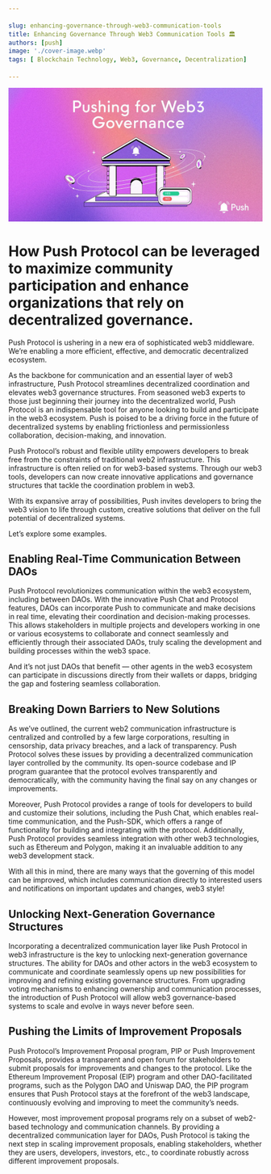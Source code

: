```yaml
---

slug: enhancing-governance-through-web3-communication-tools
title: Enhancing Governance Through Web3 Communication Tools 🏛️
authors: [push]
image: './cover-image.webp'
tags: [ Blockchain Technology, Web3, Governance, Decentralization]

---
```


![Cover image of Enhancing Governance Through Web3 Communication Tools 🏛️](./cover-image.webp)

<!--customheaderpoint-->
# How Push Protocol can be leveraged to maximize community participation and enhance organizations that rely on decentralized governance.<br/>

Push Protocol is ushering in a new era of sophisticated web3 middleware. We’re enabling a more efficient, effective, and democratic decentralized ecosystem.

<!--truncate-->

As the backbone for communication and an essential layer of web3 infrastructure, Push Protocol streamlines decentralized coordination and elevates web3 governance structures. From seasoned web3 experts to those just beginning their journey into the decentralized world, Push Protocol is an indispensable tool for anyone looking to build and participate in the web3 ecosystem. Push is poised to be a driving force in the future of decentralized systems by enabling frictionless and permissionless collaboration, decision-making, and innovation.

Push Protocol’s robust and flexible utility empowers developers to break free from the constraints of traditional web2 infrastructure. This infrastructure is often relied on for web3-based systems. Through our web3 tools, developers can now create innovative applications and governance structures that tackle the coordination problem in web3.

With its expansive array of possibilities, Push invites developers to bring the web3 vision to life through custom, creative solutions that deliver on the full potential of decentralized systems.

Let’s explore some examples.

## Enabling Real-Time Communication Between DAOs

Push Protocol revolutionizes communication within the web3 ecosystem, including between DAOs. With the innovative Push Chat and Protocol features, DAOs can incorporate Push to communicate and make decisions in real time, elevating their coordination and decision-making processes. This allows stakeholders in multiple projects and developers working in one or various ecosystems to collaborate and connect seamlessly and efficiently through their associated DAOs, truly scaling the development and building processes within the web3 space.

And it’s not just DAOs that benefit — other agents in the web3 ecosystem can participate in discussions directly from their wallets or dapps, bridging the gap and fostering seamless collaboration.

## Breaking Down Barriers to New Solutions

As we’ve outlined, the current web2 communication infrastructure is centralized and controlled by a few large corporations, resulting in censorship, data privacy breaches, and a lack of transparency. Push Protocol solves these issues by providing a decentralized communication layer controlled by the community. Its open-source codebase and IP program guarantee that the protocol evolves transparently and democratically, with the community having the final say on any changes or improvements.

Moreover, Push Protocol provides a range of tools for developers to build and customize their solutions, including the Push Chat, which enables real-time communication, and the Push-SDK, which offers a range of functionality for building and integrating with the protocol. Additionally, Push Protocol provides seamless integration with other web3 technologies, such as Ethereum and Polygon, making it an invaluable addition to any web3 development stack.

With all this in mind, there are many ways that the governing of this model can be improved, which includes communication directly to interested users and notifications on important updates and changes, web3 style!

## Unlocking Next-Generation Governance Structures

Incorporating a decentralized communication layer like Push Protocol in web3 infrastructure is the key to unlocking next-generation governance structures. The ability for DAOs and other actors in the web3 ecosystem to communicate and coordinate seamlessly opens up new possibilities for improving and refining existing governance structures. From upgrading voting mechanisms to enhancing ownership and communication processes, the introduction of Push Protocol will allow web3 governance-based systems to scale and evolve in ways never before seen.

## Pushing the Limits of Improvement Proposals

Push Protocol’s Improvement Proposal program, PIP or Push Improvement Proposals, provides a transparent and open forum for stakeholders to submit proposals for improvements and changes to the protocol. Like the Ethereum Improvement Proposal (EIP) program and other DAO-facilitated programs, such as the Polygon DAO and Uniswap DAO, the PIP program ensures that Push Protocol stays at the forefront of the web3 landscape, continuously evolving and improving to meet the community’s needs.

However, most improvement proposal programs rely on a subset of web2-based technology and communication channels. By providing a decentralized communication layer for DAOs, Push Protocol is taking the next step in scaling improvement proposals, enabling stakeholders, whether they are users, developers, investors, etc., to coordinate robustly across different improvement proposals.

